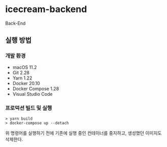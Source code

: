 # icecream-backend

Back-End

## 실행 방법

### 개발 환경

- macOS 11.2
- Git 2.28
- Yarn 1.22
- Docker 20.10
- Docker Compose 1.28
- Visual Studio Code

### 프로덕션 빌드 및 실행

```shell
> yarn build
> docker-compose up --detach
```

위 명령어를 실행하기 전에 기존에 실행 중인 컨테이너를 중지하고, 생성했던 이미지도 삭제한다.
